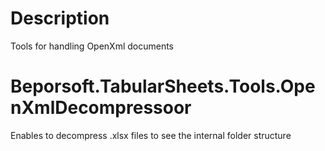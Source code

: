 # Description

Tools for handling OpenXml documents

# Beporsoft.TabularSheets.Tools.OpenXmlDecompressoor

Enables to decompress .xlsx files to see the internal folder structure